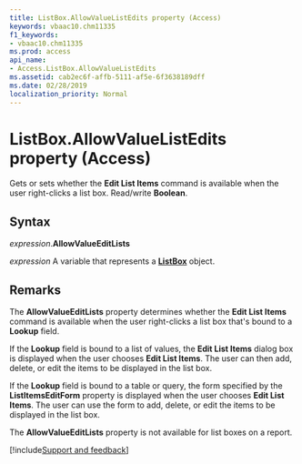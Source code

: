 ```yaml
---
title: ListBox.AllowValueListEdits property (Access)
keywords: vbaac10.chm11335
f1_keywords:
- vbaac10.chm11335
ms.prod: access
api_name:
- Access.ListBox.AllowValueListEdits
ms.assetid: cab2ec6f-affb-5111-af5e-6f3638189dff
ms.date: 02/28/2019
localization_priority: Normal
---
```



# ListBox.AllowValueListEdits property (Access)

Gets or sets whether the **Edit List Items** command is available when the user right-clicks a list box. Read/write **Boolean**.


## Syntax

_expression_.**AllowValueEditLists**

_expression_ A variable that represents a **[ListBox](Access.ListBox.md)** object.


## Remarks

The **AllowValueEditLists** property determines whether the **Edit List Items** command is available when the user right-clicks a list box that's bound to a **Lookup** field.

If the **Lookup** field is bound to a list of values, the **Edit List Items** dialog box is displayed when the user chooses **Edit List Items**. The user can then add, delete, or edit the items to be displayed in the list box.

If the **Lookup** field is bound to a table or query, the form specified by the **ListItemsEditForm** property is displayed when the user chooses **Edit List Items**. The user can use the form to add, delete, or edit the items to be displayed in the list box.

The **AllowValueEditLists** property is not available for list boxes on a report.


[!include[Support and feedback](~/includes/feedback-boilerplate.md)]

